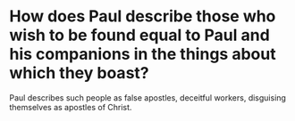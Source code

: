 # How does Paul describe those who wish to be found equal to Paul and his companions in the things about which they boast?

Paul describes such people as false apostles, deceitful workers, disguising themselves as apostles of Christ.
